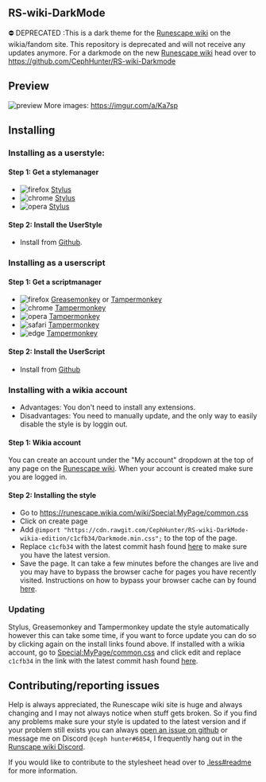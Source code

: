## RS-wiki-DarkMode
⛔️ DEPRECATED :This is a dark theme for the [Runescape wiki](http://runescape.wikia.com/wiki/RuneScape_Wiki) on the wikia/fandom site. This repository is deprecated and will not receive any updates anymore. For a darkmode on the new [Runescape wiki](https://runescape.wiki/) head over to https://github.com/CephHunter/RS-wiki-Darkmode

## Preview
![preview](Images/Preview.png)
More images: https://imgur.com/a/Ka7sp

## Installing
### Installing as a userstyle:
#### Step 1: Get a stylemanager
* ![firefox](Images/firefox.png) [Stylus](https://addons.mozilla.org/en-US/firefox/addon/styl-us/)
* ![chrome](Images/chrome.png) [Stylus](https://chrome.google.com/webstore/detail/stylus/clngdbkpkpeebahjckkjfobafhncgmne)
* ![opera](Images/opera.png) [Stylus](https://addons.opera.com/en-gb/extensions/details/stylus/)

#### Step 2: Install the UserStyle
* Install from [Github](https://raw.githubusercontent.com/CephHunter/RS-wiki-DarkMode-wikia-edition/master/Darkmode.user.css).
### Installing as a userscript
#### Step 1: Get a scriptmanager
* ![firefox](Images/firefox.png) [Greasemonkey](https://addons.mozilla.org/firefox/addon/greasemonkey/) or [Tampermonkey](https://addons.mozilla.org/en-US/firefox/addon/tampermonkey/)
* ![chrome](Images/chrome.png) [Tampermonkey](https://chrome.google.com/webstore/detail/tampermonkey/dhdgffkkebhmkfjojejmpbldmpobfkfo)
* ![opera](Images/opera.png) [Tampermonkey](https://tampermonkey.net/?ext=dhdg&browser=opera)
* ![safari](Images/safari.png) [Tampermonkey](https://tampermonkey.net/?ext=dhdg&browser=safari)
* ![edge](Images/msedge.png) [Tampermonkey](https://tampermonkey.net/?ext=dhdg&browser=edge)
#### Step 2: Install the UserScript
* Install from [Github](https://raw.githubusercontent.com/CephHunter/RS-wiki-DarkMode-wikia-edition/master/Darkmode.user.js)

### Installing with a wikia account
* Advantages: You don't need to install any extensions.
* Disadvantages: You need to manually update, and the only way to easily disable the style is by loggin out.
#### Step 1: Wikia account
You can create an account under the "My account" dropdown at the top of any page on the [Runescape wiki](http://runescape.wikia.com/wiki/RuneScape_Wiki). When your account is created make sure you are logged in.
#### Step 2: Installing the style
* Go to https://runescape.wikia.com/wiki/Special:MyPage/common.css
* Click on create page
* Add `@import "https://cdn.rawgit.com/CephHunter/RS-wiki-DarkMode-wikia-edition/c1cfb34/Darkmode.min.css";` to the top of the page.
* Replace `c1cfb34` with the latest commit hash found [here](https://github.com/CephHunter/RS-wiki-DarkMode-wikia-edition/commits/master/Darkmode.min.css) to make sure you have the latest version.
* Save the page. It can take a few minutes before the changes are live and you may have to bypass the browser cache for pages you have recently visited. Instructions on how to bypass your browser cache can by found [here](https://en.wikipedia.org/wiki/Wikipedia:Bypass_your_cache#Bypassing_cache).

### Updating
Stylus, Greasemonkey and Tampermonkey update the style automatically however this can take some time, if you want to force update you can do so by clicking again on the install links found above.
If installed with a wikia account, go to [Special:MyPage/common.css](https://runescape.wikia.com/wiki/Special:MyPage/common.css) and click edit and replace `c1cfb34` in the link with the latest commit hash found [here](https://github.com/CephHunter/RS-wiki-DarkMode-wikia-edition/commits/master/Darkmode.min.css).

## Contributing/reporting issues
Help is always appreciated, the Runescape wiki site is huge and always changing and I may not always notice when stuff gets broken. So if you find any problems make sure your style is updated to the latest version and if your problem still exists you can always [open an issue on github](https://github.com/CephHunter/RS-wiki-DarkMode-wikia-edition/issues) or message me on Discord `@ceph hunter#6854`, I frequently hang out in the [Runscape wiki Discord](http://runescape.wikia.com/wiki/RuneScape:Off-site/Discord).

If you would like to contribute to the stylesheet head over to [.less#readme](.less#readme) for more information.
